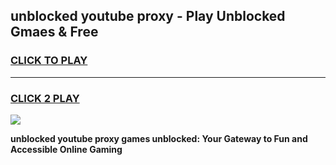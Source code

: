 
## unblocked youtube proxy - Play Unblocked Gmaes & Free
<h3>
<a href="https://news.freeplayer.one?title=unblocked_youtube_proxy&ref=16F">CLICK TO PLAY</a></h3>
<hr>

<h3>
<a href="https://news.freeplayer.one?title=unblocked_youtube_proxy&ref=16F">CLICK 2 PLAY</a>
  
</h3>

<a href="https://news.freeplayer.one?title=unblocked_youtube_proxy&ref=16F/"><img src="https://clearcache.store/games.png"></a>


**unblocked youtube proxy games unblocked: Your Gateway to Fun and Accessible Online Gaming**
